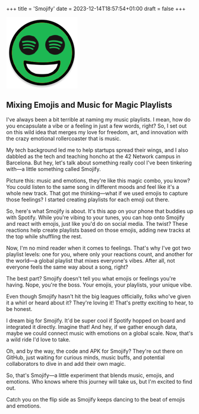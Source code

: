 +++
title = 'Smojify'
date = 2023-12-14T18:57:54+01:00
draft = false
+++

![Smojify Logo](/static/smojify.png)

## Mixing Emojis and Music for Magic Playlists

I've always been a bit terrible at naming my music playlists. I mean, how do you encapsulate a vibe or a feeling in just a few words, right? So, I set out on this wild idea that merges my love for freedom, art, and innovation with the crazy emotional rollercoaster that is music.

My tech background led me to help startups spread their wings, and I also dabbled as the tech and teaching honcho at the 42 Network campus in Barcelona. But hey, let's talk about something really cool I've been tinkering with—a little something called Smojify.

Picture this: music and emotions, they're like this magic combo, you know? You could listen to the same song in different moods and feel like it's a whole new track. That got me thinking—what if we used emojis to capture those feelings? I started creating playlists for each emoji out there.

So, here's what Smojify is about. It's this app on your phone that buddies up with Spotify. While you're vibing to your tunes, you can hop onto Smojify and react with emojis, just like you'd do on social media. The twist? These reactions help create playlists based on those emojis, adding new tracks at the top while shuffling the rest.

Now, I'm no mind reader when it comes to feelings. That's why I've got two playlist levels: one for you, where only your reactions count, and another for the world—a global playlist that mixes everyone's vibes. After all, not everyone feels the same way about a song, right?

The best part? Smojify doesn't tell you what emojis or feelings you're having. Nope, you're the boss. Your emojis, your playlists, your unique vibe.

Even though Smojify hasn't hit the big leagues officially, folks who've given it a whirl or heard about it? They're loving it! That's pretty exciting to hear, to be honest.

I dream big for Smojify. It'd be super cool if Spotify hopped on board and integrated it directly. Imagine that! And hey, if we gather enough data, maybe we could connect music with emotions on a global scale. Now, that's a wild ride I'd love to take.

Oh, and by the way, the code and APK for Smojify? They're out there on GitHub, just waiting for curious minds, music buffs, and potential collaborators to dive in and add their own magic.

So, that's Smojify—a little experiment that blends music, emojis, and emotions. Who knows where this journey will take us, but I'm excited to find out.

Catch you on the flip side as Smojify keeps dancing to the beat of emojis and emotions.
